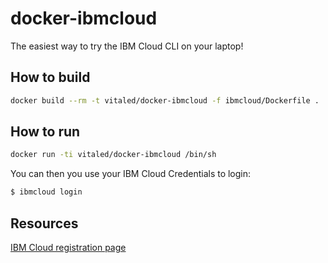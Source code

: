 # docker-ibmcloud

The easiest way to try the IBM Cloud CLI on your laptop!

## How to build

```bash
docker build --rm -t vitaled/docker-ibmcloud -f ibmcloud/Dockerfile .
```

## How to run

```bash
docker run -ti vitaled/docker-ibmcloud /bin/sh
```

You can then you use your IBM Cloud Credentials to login:

```sh
$ ibmcloud login
```

## Resources

[IBM Cloud registration page](https://console.bluemix.net/registration/)